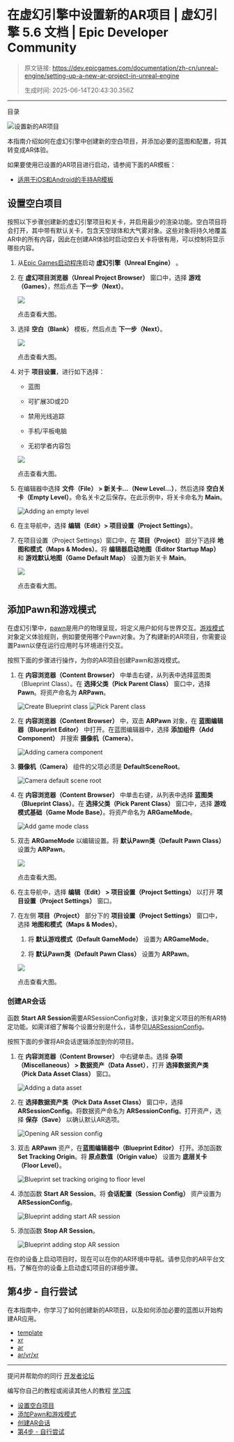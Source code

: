 # 在虚幻引擎中设置新的AR项目 | 虚幻引擎 5.6 文档 | Epic Developer Community

> 原文链接: https://dev.epicgames.com/documentation/zh-cn/unreal-engine/setting-up-a-new-ar-project-in-unreal-engine
> 
> 生成时间: 2025-06-14T20:43:30.356Z

---

目录

![设置新的AR项目](https://dev.epicgames.com/community/api/documentation/image/4afff5b8-2280-4f2d-9814-ba6994ad68da?resizing_type=fill&width=1920&height=335)

本指南介绍如何在虚幻引擎中创建新的空白项目，并添加必要的蓝图和配置，将其转变成AR体验。

如果要使用已设置的AR项目进行启动，请参阅下面的AR模板：

-   [适用于iOS和Android的手持AR模板](/documentation/zh-cn/unreal-engine/handheld-ar-template-quickstart-in-unreal-engine)

## 设置空白项目

按照以下步骤创建新的虚幻引擎项目和关卡，并启用最少的渲染功能。空白项目将会打开，其中带有默认关卡，包含天空球体和大气雾对象。这些对象将持久地覆盖AR中的所有内容，因此在创建AR体验时启动空白关卡将很有用，可以控制将显示哪些内容。

1.  从[Epic Games启动程序](https://www.epicgames.com/store/en-US/download)启动 **虚幻引擎（Unreal Engine）** 。
    
2.  在 **虚幻项目浏览器（Unreal Project Browser）** 窗口中，选择 **游戏（Games）**，然后点击 **下一步（Next）**。
    
    [![](https://d1iv7db44yhgxn.cloudfront.net/documentation/images/cbd37da9-8269-4535-8214-6aeebf7ea2d0/01-select-games-ue5.png)](https://d1iv7db44yhgxn.cloudfront.net/documentation/images/cbd37da9-8269-4535-8214-6aeebf7ea2d0/01-select-games-ue5.png)
    
    点击查看大图。
    
3.  选择 **空白（Blank）** 模板，然后点击 **下一步（Next）**。
    
    [![](https://d1iv7db44yhgxn.cloudfront.net/documentation/images/132e9b1b-7b43-41fe-a49f-bf827d2f38f1/02-select-blank_ue5.png)](https://d1iv7db44yhgxn.cloudfront.net/documentation/images/132e9b1b-7b43-41fe-a49f-bf827d2f38f1/02-select-blank_ue5.png)
    
    点击查看大图。
    
4.  对于 **项目设置**，进行如下选择：
    
    -   蓝图
        
    -   可扩展3D或2D
        
    -   禁用光线追踪
        
    -   手机/平板电脑
        
    -   无初学者内容包
        
    
    [![](https://d1iv7db44yhgxn.cloudfront.net/documentation/images/93fb22ac-447e-4d7c-8b24-d0986ff6afa0/03-project-defaults_ue5.png)](https://d1iv7db44yhgxn.cloudfront.net/documentation/images/93fb22ac-447e-4d7c-8b24-d0986ff6afa0/03-project-defaults_ue5.png)
    
    点击查看大图。
    
5.  在编辑器中选择 **文件（File） > 新关卡…（New Level…）**，然后选择 **空白关卡（Empty Level）**。命名关卡之后保存。在此示例中，将关卡命名为 **Main**。
    
    ![Adding an empty level](https://d1iv7db44yhgxn.cloudfront.net/documentation/images/ad4aa21f-931b-4389-a920-9869936e1647/04-select-empty-level_ue5.png)
6.  在主导航中，选择 **编辑（Edit）> 项目设置（Project Settings）**。
    
7.  在项目设置（Project Settings）窗口中，在 **项目（Project）** 部分下选择 **地图和模式（Maps & Modes）**。将 **编辑器启动地图（Editor Startup Map）** 和 **游戏默认地图（Game Default Map）** 设置为新关卡 **Main**。
    
    [![](https://d1iv7db44yhgxn.cloudfront.net/documentation/images/6640d892-416d-41f0-bbc6-dd95d8cbaa98/05-set-new-level-main_ue5.png)](https://d1iv7db44yhgxn.cloudfront.net/documentation/images/6640d892-416d-41f0-bbc6-dd95d8cbaa98/05-set-new-level-main_ue5.png)
    
    点击查看大图。
    

## 添加Pawn和游戏模式

在虚幻引擎中，[pawn](/documentation/zh-cn/unreal-engine/pawn-in-unreal-engine)是用户的物理呈现，将定义用户如何与世界交互。[游戏模式](/documentation/zh-cn/unreal-engine/game-mode-and-game-state-in-unreal-engine) 对象定义体验规则，例如要使用哪个Pawn对象。为了构建新的AR项目，你需要设置Pawn以便在运行应用时与环境进行交互。

按照下面的步骤进行操作，为你的AR项目创建Pawn和游戏模式。

1.  在 **内容浏览器（Content Browser）** 中单击右键，从列表中选择蓝图类（Blueprint Class）。在 **选择父类（Pick Parent Class）** 窗口中，选择 **Pawn**。将资产命名为 **ARPawn**。
    
    ![Create Blueprint class](https://d1iv7db44yhgxn.cloudfront.net/documentation/images/afce32d6-d91b-4ca1-8d10-8d3c44bc81c7/06-create-blueprint-class_ue5.png) ![Pick Parent class](https://d1iv7db44yhgxn.cloudfront.net/documentation/images/4ccf2f08-3026-4e54-87d9-dad515a5e7f2/07-actor-parent-class_ue5.png)
2.  在 **内容浏览器（Content Browser）** 中，双击 **ARPawn** 对象，在 **蓝图编辑器（Blueprint Editor）** 中打开。在蓝图编辑器中，选择 **添加组件（Add Component）** 并搜索 **摄像机（Camera）**。
    
    ![Adding camera component](https://d1iv7db44yhgxn.cloudfront.net/documentation/images/9e684447-dbe5-4c30-b32c-4f7ffc05f234/08-add-new-component_ue5.png)
3.  **摄像机（Camera）** 组件的父项必须是 **DefaultSceneRoot**。
    
    ![Camera default scene root](https://d1iv7db44yhgxn.cloudfront.net/documentation/images/195217c2-d1e5-45a0-96b4-1c34c74bd8cb/09-camera-component_ue5.png)
4.  在 **内容浏览器（Content Browser）** 中单击右键，从列表中选择 **蓝图类（Blueprint Class）**。在 **选择父类（Pick Parent Class）** 窗口中，选择 **游戏模式基础（Game Mode Base）**。将资产命名为 **ARGameMode**。
    
    ![Add game mode class](https://d1iv7db44yhgxn.cloudfront.net/documentation/images/6794cf14-9f45-4ff4-b087-a0f5fc42f8a7/10-game-mode-base-class_ue5.png)
5.  双击 **ARGameMode** 以编辑设置。将 **默认Pawn类（Default Pawn Class）** 设置为 **ARPawn**。
    
    [![](https://d1iv7db44yhgxn.cloudfront.net/documentation/images/40a3cefb-31a4-4dd6-977d-572a904ef02e/11-change-default-pawn-class_ue5.png)](https://d1iv7db44yhgxn.cloudfront.net/documentation/images/40a3cefb-31a4-4dd6-977d-572a904ef02e/11-change-default-pawn-class_ue5.png)
    
    点击查看大图。
    
6.  在主导航中，选择 **编辑（Edit） > 项目设置（Project Settings）** 以打开 **项目设置（Project Settings）** 窗口。
    
7.  在左侧 **项目（Project）** 部分下的 **项目设置（Project Settings）** 窗口中，选择 **地图和模式（Maps & Modes）**。
    
    1.  将 **默认游戏模式（Default GameMode）** 设置为 **ARGameMode**。
        
    2.  将 **默认Pawn类（Default Pawn Class）** 设置为 **ARPawn**。
        
    
    [![](https://d1iv7db44yhgxn.cloudfront.net/documentation/images/08268fd2-7714-462d-834b-516fdf5236f3/12-argamemode-arpawn_ue5.png)](https://d1iv7db44yhgxn.cloudfront.net/documentation/images/08268fd2-7714-462d-834b-516fdf5236f3/12-argamemode-arpawn_ue5.png)
    
    点击查看大图。
    

### 创建AR会话

函数 **Start AR Session**需要ARSessionConfig对象，该对象定义项目的所有AR特定功能。如需详细了解每个设置分别是什么，请参见[UARSessionConfig](/documentation/en-us/unreal-engine/API/Runtime/AugmentedReality/UARSessionConfig)。

按照下面的步骤将AR会话逻辑添加到你的项目。

1.  在 **内容浏览器（Content Browser）** 中右键单击。选择 **杂项（Miscellaneous） > 数据资产（Data Asset）**，打开 **选择数据资产类（Pick Data Asset Class）** 窗口。
    
    ![Adding a data asset](https://d1iv7db44yhgxn.cloudfront.net/documentation/images/f13aa14e-76ac-47fa-bbcf-52f432c9a4ab/13-create-data-asset_ue5.png)
2.  在 **选择数据资产类（Pick Data Asset Class）** 窗口中，选择 **ARSessionConfig**。将数据资产命名为 **ARSessionConfig**。打开资产，选择 **保存（Save）** 以确认默认AR选项。
    
    ![Opening AR session config](https://d1iv7db44yhgxn.cloudfront.net/documentation/images/12c781ba-69ca-4aa7-a652-0d3f1a39c6c6/14-ar-session-config_ue5.png)
3.  双击 **ARPawn** 资产，在**蓝图编辑器中（Blueprint Editor）** 打开。添加函数 **Set Tracking Origin**。将 **原点数值（Origin value）** 设置为 **底层关卡（Floor Level）**。
    
    ![Blueprint set tracking origing to floor level](https://d1iv7db44yhgxn.cloudfront.net/documentation/images/e9a3f53d-2c20-43c4-94ec-768b2cc8ff7b/15-origin-floor-level_ue5.png)
4.  添加函数 **Start AR Session**。将 **会话配置（Session Config）** 资产设置为 **ARSessionConfig**。
    
    ![Blueprint adding start AR session](https://d1iv7db44yhgxn.cloudfront.net/documentation/images/2cb4a90d-fe7b-4222-82a1-6ede3a02f60c/16-session-config-ar-session_ue5.png)
5.  添加函数 **Stop AR Session**。
    
    ![Blueprint adding stop AR session](https://d1iv7db44yhgxn.cloudfront.net/documentation/images/ad039acf-96cb-4700-a40a-96da79655ece/17-stop-ar-session_ue5.png)

在你的设备上启动项目时，现在可以在你的AR环境中导航。请参见你的AR平台文档，了解在你的设备上启动虚幻项目的详细步骤。

## 第4步 - 自行尝试

在本指南中，你学习了如何创建新的AR项目，以及如何添加必要的蓝图以开始构建AR应用。

-   [template](https://dev.epicgames.com/community/search?query=template)
-   [xr](https://dev.epicgames.com/community/search?query=xr)
-   [ar](https://dev.epicgames.com/community/search?query=ar)
-   [ar/vr/xr](https://dev.epicgames.com/community/search?query=ar%2Fvr%2Fxr)

* * *

提问并帮助你的同行 [开发者论坛](https://forums.unrealengine.com/categories?tag=unreal-engine)

编写你自己的教程或阅读其他人的教程 [学习库](https://dev.epicgames.com/community/unreal-engine/learning)

-   [设置空白项目](/documentation/zh-cn/unreal-engine/setting-up-a-new-ar-project-in-unreal-engine#%E8%AE%BE%E7%BD%AE%E7%A9%BA%E7%99%BD%E9%A1%B9%E7%9B%AE)
-   [添加Pawn和游戏模式](/documentation/zh-cn/unreal-engine/setting-up-a-new-ar-project-in-unreal-engine#%E6%B7%BB%E5%8A%A0pawn%E5%92%8C%E6%B8%B8%E6%88%8F%E6%A8%A1%E5%BC%8F)
-   [创建AR会话](/documentation/zh-cn/unreal-engine/setting-up-a-new-ar-project-in-unreal-engine#%E5%88%9B%E5%BB%BAar%E4%BC%9A%E8%AF%9D)
-   [第4步 - 自行尝试](/documentation/zh-cn/unreal-engine/setting-up-a-new-ar-project-in-unreal-engine#%E7%AC%AC4%E6%AD%A5-%E8%87%AA%E8%A1%8C%E5%B0%9D%E8%AF%95)